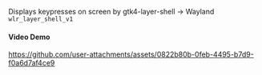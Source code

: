 Displays keypresses on screen by gtk4-layer-shell -> Wayland `wlr_layer_shell_v1`


#### Video Demo
https://github.com/user-attachments/assets/0822b80b-0feb-4495-b7d9-f0a6d7af4ce9

